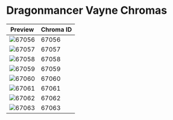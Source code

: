 # Dragonmancer Vayne Chromas

| Preview | Chroma ID |
|---------|-----------|
| ![67056](https://raw.communitydragon.org/latest/plugins/rcp-be-lol-game-data/global/default/v1/champion-chroma-images/67/67056.png) | 67056 |
| ![67057](https://raw.communitydragon.org/latest/plugins/rcp-be-lol-game-data/global/default/v1/champion-chroma-images/67/67057.png) | 67057 |
| ![67058](https://raw.communitydragon.org/latest/plugins/rcp-be-lol-game-data/global/default/v1/champion-chroma-images/67/67058.png) | 67058 |
| ![67059](https://raw.communitydragon.org/latest/plugins/rcp-be-lol-game-data/global/default/v1/champion-chroma-images/67/67059.png) | 67059 |
| ![67060](https://raw.communitydragon.org/latest/plugins/rcp-be-lol-game-data/global/default/v1/champion-chroma-images/67/67060.png) | 67060 |
| ![67061](https://raw.communitydragon.org/latest/plugins/rcp-be-lol-game-data/global/default/v1/champion-chroma-images/67/67061.png) | 67061 |
| ![67062](https://raw.communitydragon.org/latest/plugins/rcp-be-lol-game-data/global/default/v1/champion-chroma-images/67/67062.png) | 67062 |
| ![67063](https://raw.communitydragon.org/latest/plugins/rcp-be-lol-game-data/global/default/v1/champion-chroma-images/67/67063.png) | 67063 |